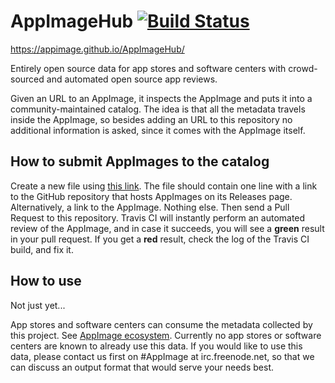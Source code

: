 # AppImageHub [![Build Status](https://travis-ci.org/AppImage/AppImageHub.svg?branch=master)](https://travis-ci.org/AppImage/AppImageHub)

https://appimage.github.io/AppImageHub/

Entirely open source data for app stores and software centers with crowd-sourced and automated open source app reviews.

Given an URL to an AppImage, it inspects the AppImage and puts it into a community-maintained catalog. The idea is that all the metadata travels inside the AppImage, so besides adding an URL to this repository no additional information is asked, since it comes with the AppImage itself.

## How to submit AppImages to the catalog

Create a new file using [this link](https://github.com/AppImage/AppImageHub/new/master/data). The file should contain one line with a link to the GitHub repository that hosts AppImages on its Releases page. Alternatively, a link to the AppImage. Nothing else. Then send a Pull Request to this repository. Travis CI will instantly perform an automated review of the AppImage, and in case it succeeds, you will see a __green__ result in your pull request. If you get a __red__ result, check the log of the Travis CI build, and fix it.

## How to use

Not just yet...

App stores and software centers can consume the metadata collected by this project. See [AppImage ecosystem](https://github.com/AppImage/AppImageKit/wiki/Ecosystem). Currently no app stores or software centers are known to already use this data. If you would like to use this data, please contact us first on #AppImage at irc.freenode.net, so that we can discuss an output format that would serve your needs best.
